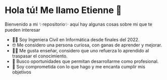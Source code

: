 # Hola tú! Me llamo Etienne 👋
Bienvenido a mi ✨repositorio✨ aquí hay algunas cosas sobre mi que te pueden interesar
 - 👩‍🎓 Soy Ingeniera Civil en Informática desde finales del 2022.
 - 🤓 Me considero una persona curiosa, con ganas de aprender y mejorar. 
 - 👩‍🏫 Me gusta enseñar, considero que uno refuerza lo aprendido al traspasar el conocimiento. 
 - 💼 Busco oportunidades que permitan desarrollarme como profesional. 
 - 📅 Soy comprometida con lo que hago y me encanta cumplir mis objetivos

<!-- 
## Mis intereses del área -- >
